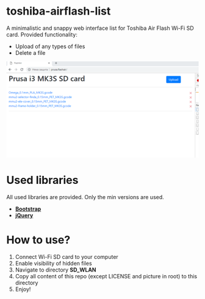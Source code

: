 # toshiba-airflash-list

A minimalistic and snappy web interface list for Toshiba Air Flash Wi-Fi SD card. Provided functionality:

- Upload of any types of files
- Delete a file

![alt text](https://github.com/AlexanderB1290/toshiba-airflash-list/blob/master/air-flash-upload-simple.png "Simple UI")


# Used libraries

All used libraries are provided. Only the min versions are used.
- [**Bootstrap**](https://getbootstrap.com/)
- [**jQuery**](https://jquery.com/) 

# How to use?

1. Connect Wi-Fi SD card to your computer
2. Enable visibility of hidden files
3. Navigate to directory **SD_WLAN**
4. Copy all content of this repo (except LICENSE and picture in root) to this directory
5. Enjoy!
